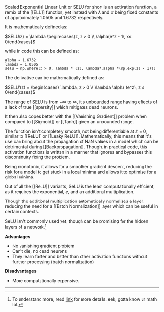 Scaled Exponential Linear Unit or SELU for short is an activation function, a remix of the [[ELU]] function, yet instead with $\lambda$ and $\alpha$ being fixed constants of approximately $1.0505$ and $1.6732$ respectively.

It is mathematically defined as:

$SELU(z) = \lambda \begin{cases}z, z > 0 \\ \alpha(e^z - 1), x≤ 0\end{cases}$

while in code this can be defined as:

```
alpha = 1.6732
lambda = 1.0505
selu = np.where(z > 0, lambda * (z), lambda*(alpha *(np.exp(z) - 1)))
```

The derivative can be mathematically defined as:

$SELU'(z) = \begin{cases} \lambda, z > 0 \\ \lambda \alpha (e^z), z ≤ 0\end{cases}$

The range of SELU is from $- \infty$ to $\infty$, it's unbounded range having effects of a lack of true [[sparsity]] which mitigates dead neurons.

It then also copes better with the [[Vanishing Gradient]] problem when compared to [[Sigmoid]] or [[Tanh]] given an unbounded range.

The function isn't completely smooth, not being differentiable at $z = 0$, similar to [[ReLU]] or [[Leaky ReLU]]. Mathematically, this means that it's use can bring about the propagation of NaN values in a model which can be detrimental during [[Backpropagation]]. Though, in practical code, this activation functions is written in a manner that ignores and bypasses this discontinuity fixing the problem.

Being monotonic, it allows for a smoother gradient descent, reducing the risk for a model to get stuck in a local minima and allows it to optimize for a global minima.

Out of all the [[ReLU]] variants, SeLU is the least computationally efficient, as it requires the exponential, $e$, and an additional multiplication.

Though the additional multiplication automatically normalizes a layer, reducing the need for a [[Batch Normalization]] layer which can be useful in certain contexts.

SeLU isn't commonly used yet, though can be promising for the hidden layers of a network.[^1]

**Advantages**
- No vanishing gradient problem
- Can't die, no dead neurons
- They learn faster and better than other activation functions without further processing (batch normalization)

**Disadvantages**
- More computationally expensive.


---


[^1]: To understand more, read [link](https://arxiv.org/pdf/1706.02515) for more details. eek, gotta know ur math lol.